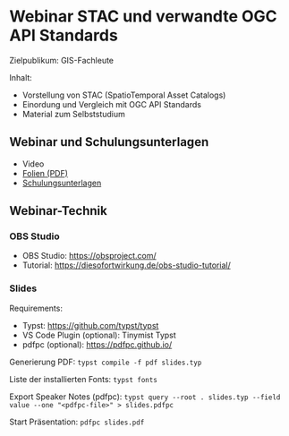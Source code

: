 # Webinar STAC und verwandte OGC API Standards

Zielpublikum: GIS-Fachleute

Inhalt:
- Vorstellung von STAC (SpatioTemporal Asset Catalogs)
- Einordung und Vergleich mit OGC API Standards
- Material zum Selbststudium

## Webinar und Schulungsunterlagen

* Video
* [Folien (PDF)](./slides/slides.pdf)
* [Schulungsunterlagen](./hands-on/README.md)

## Webinar-Technik

### OBS Studio

* OBS Studio: https://obsproject.com/
* Tutorial: https://diesofortwirkung.de/obs-studio-tutorial/

### Slides

Requirements:
* Typst: https://github.com/typst/typst
* VS Code Plugin (optional): Tinymist Typst
* pdfpc (optional): https://pdfpc.github.io/

Generierung PDF:
`typst compile -f pdf slides.typ`

Liste der installierten Fonts:
`typst fonts`

Export Speaker Notes (pdfpc):
`typst query --root . slides.typ --field value --one "<pdfpc-file>" > slides.pdfpc`

Start Präsentation:
`pdfpc slides.pdf`

